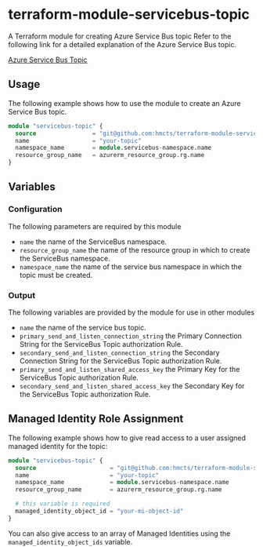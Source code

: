# terraform-module-servicebus-topic

A Terraform module for creating Azure Service Bus topic
Refer to the following link for a detailed explanation of the Azure Service Bus topic.

[Azure Service Bus Topic](https://docs.microsoft.com/en-us/azure/service-bus-messaging/service-bus-queues-topics-subscriptions)

## Usage

The following example shows how to use the module to create an Azure Service Bus topic. 

```terraform
module "servicebus-topic" {
  source                = "git@github.com:hmcts/terraform-module-servicebus-topic?ref=master"
  name                  = "your-topic"
  namespace_name        = module.servicebus-namespace.name
  resource_group_name   = azurerm_resource_group.rg.name
}
```

## Variables

### Configuration

The following parameters are required by this module

- `name` the name of the ServiceBus namespace.
- `resource_group_name` the name of the resource group in which to create the ServiceBus namespace.
- `namespace_name` the name of the service bus namespace in which the topic must be created.

### Output

The following variables are provided by the module for use in other modules

- `name` the name of the service bus topic.
- `primary_send_and_listen_connection_string` the Primary Connection String for the ServiceBus Topic authorization Rule.
- `secondary_send_and_listen_connection_string` the Secondary Connection String for the ServiceBus Topic authorization Rule.
- `primary_send_and_listen_shared_access_key` the Primary Key for the ServiceBus Topic authorization Rule.
- `secondary_send_and_listen_shared_access_key` the Secondary Key for the ServiceBus Topic authorization Rule.

## Managed Identity Role Assignment

The following example shows how to give read access to a user assigned managed identity for the topic:

```terraform
module "servicebus-topic" {
  source                     = "git@github.com:hmcts/terraform-module-servicebus-topic?ref=master"
  name                       = "your-topic"
  namespace_name             = module.servicebus-namespace.name
  resource_group_name        = azurerm_resource_group.rg.name

  # this variable is required
  managed_identity_object_id = "your-mi-object-id"
}
```

You can also give access to an array of Managed Identities using the `managed_identity_object_ids` variable.
